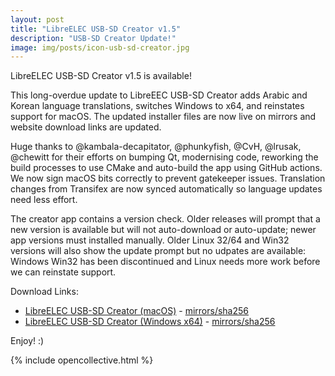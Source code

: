 ```yaml
---
layout: post
title: "LibreELEC USB-SD Creator v1.5"
description: "USB-SD Creator Update!"
image: img/posts/icon-usb-sd-creator.jpg
---
```


LibreELEC USB-SD Creator v1.5 is available!

This long-overdue update to LibreEEC USB-SD Creator adds Arabic and Korean language translations, switches Windows to x64, and reinstates support for macOS. The updated installer files are now live on mirrors and website download links are updated.

Huge thanks to @kambala-decapitator, @phunkyfish, @CvH, @lrusak, @chewitt for their efforts on bumping Qt, modernising code, reworking the build processes to use CMake and auto-build the app using GitHub actions. We now sign macOS bits correctly to prevent gatekeeper issues. Translation changes from Transifex are now synced automatically so language updates need less effort.

The creator app contains a version check. Older releases will prompt that a new version is available but will not auto-download or auto-update; newer app versions must installed manually. Older Linux 32/64 and Win32 versions will also show the update prompt but no udpates are available: Windows Win32 has been discontinued and Linux needs more work before we can reinstate support.

Download Links:

- [LibreELEC USB-SD Creator (macOS)](https://releases.libreelec.tv/LibreELEC.USB-SD.Creator.macOS.dmg) - [mirrors/sha256](https://releases.libreelec.tv/LibreELEC.USB-SD.Creator.x64.exe?mirrorlist)
- [LibreELEC USB-SD Creator (Windows x64)](https://releases.libreelec.tv/LibreELEC.USB-SD.Creator.x64.exe) - [mirrors/sha256](https://releases.libreelec.tv/LibreELEC.USB-SD.Creator.x64.exe?mirrorlist)

Enjoy! :)

{% include opencollective.html %}
